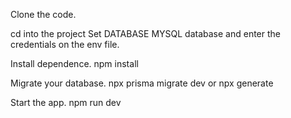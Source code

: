 
Clone the code.

cd into the project
Set DATABASE MYSQL database and enter the credentials on the env file.

Install dependence.
npm install

Migrate your database.
npx prisma migrate dev or npx generate

Start the app.
npm run dev

